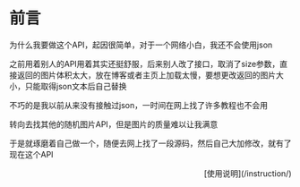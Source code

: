 # 前言
为什么我要做这个API，起因很简单，对于一个网络小白，我还不会使用json

之前用着别人的API用着其实还挺舒服，后来别人改了接口，取消了size参数，直接返回的图片体积太大，放在博客或者主页上加载太慢，要想更改返回的图片大小，只能取得json文本后自己替换

不巧的是我以前从来没有接触过json，一时间在网上找了许多教程也不会用

转向去找其他的随机图片API，但是图片的质量难以让我满意

于是就琢磨着自己做一个，随便去网上找了一段源码，然后自己大加修改，就有了现在这个API

<div align="right">[使用说明](/instruction/)</div>
